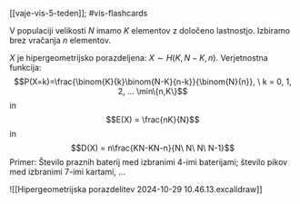 [[vaje-vis-5-teden]]; #vis-flashcards 

V populaciji velikosti $N$ imamo $K$ elementov z določeno lastnostjo. Izbiramo brez vračanja $n$ elementov.

$X$ je hipergeometrijsko porazdeljena: $X \sim H(K,N - K,n)$.
Verjetnostna funkcija: $$P(X=k)=\frac{\binom{K}{k}\binom{N-K}{n-k}}{\binom{N}{n}}, \ k = 0, 1, 2, ... \min\{n,K\}$$
in $$E(X) = \frac{nK}{N}$$
in $$D(X) = n\frac{KN-KN-n}{N\ N\ N\ N-1}$$
Primer: Število praznih baterij med izbranimi 4-imi baterijami; število pikov med izbranimi 7-imi kartami, ...

![[Hipergeometrijska porazdelitev 2024-10-29 10.46.13.excalidraw]]